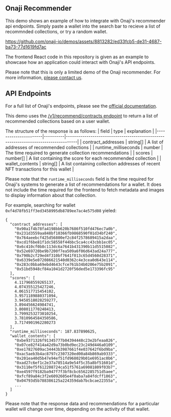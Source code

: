 ## Onaji Recommender

This demo shows an example of how to integrate with Onaji's recommender api endpoints. Simply paste a wallet into the search bar to recieve a list of recommnded collections, or try a random wallet.

https://github.com/onaji-io/demos/assets/8813282/ed33fcb5-de31-4687-ba73-77d1619fd7ac

The frontend React code in this repository is given as an example to showcase how an application could interact with Onaji's API endpoints.

Please note that this is only a limited demo of the Onaji recommender. For more information, [please contact us](https://onaji.io/).

## API Endpoints

For a full list of Onaji's endpoints, please see the [official documentation](https://api.onaji.io/docs).

This demo uses the [/v1/recommend/contracts endpoint](https://api.onaji.io/docs#/recommender/contract_recommender_endpoint_v1_recommend_contracts_get) to return a list of recommended collections based on a user wallet.

The structure of the response is as follows:
| field | type | explanation |
|----------------------|----------|-----------------------------------------------------------------------------------|
| contract_addresses | string[] | A list of addresses of recommended collections |
| runtime_milliseconds | number | The time required to generate collection recommendations |
| scores | number[] | A list containing the score for each recommended collection |
| wallet_contents | string[] | A list containing collection addresses of recent NFT transactions for this wallet |

Please note that the `runtime_milliseconds` field is the time required for Onaji's systems to generate a list of recommendations for a wallet. It does not include the time required for the frontend to fetch metadata and images to display information about that collection.

For example, searching for wallet `0xf4d78fb51ff3ed3458995db8789ee7ac4e575d08` yieled:

```
{
  "contract_addresses": [
    "0x90a1f4b78fa4198bb620b7686f510fd476ec7a0b",
    "0x231d3559aa848bf10366fb9868590f01d34bf240",
    "0x764aeebcf425d56800ef2c84f2578689415a2daa",
    "0xcd1f6be81f1dc58558f44bbc5ca4cc43cbb1ec05",
    "0x6c410cf0b8c113dc6a7641b431390b11d5515082",
    "0x52e69720be9b7200f7ea509a6f06d643ad24a777",
    "0x790b2cf29ed4f310bf7641f013c65d4560d28371",
    "0x6339e5e072086621540d0362c4e3cea0d643e114",
    "0x283c0bba69ebd4643cfce761b34b0206e75b2091",
    "0x51bd5948cf84a1041d2720f56ded5e173396fc95"
  ],
  "scores": [
    4.117968559265137,
    4.074355125427246,
    4.061517715454102,
    3.9571189880371094,
    3.9458518028259277,
    3.894456624984741,
    3.808011770248413,
    3.7999253273010254,
    3.7810964584350586,
    3.7174901962280273
  ],
  "runtime_milliseconds": 187.837890625,
  "wallet_contents": [
    "0xbe9371326f91345777b04394448c23e2bfeaa826",
    "0x07ce82f414a42d9a73b0bd9ec23c249d446a0109",
    "0xe17827609ac34443b3987661f4e037642f6bd9ba",
    "0xac5aeb3b4ac8797c2307320ed00a84b869ab9333",
    "0x201ea40d5b47e94ef51fd968029b01e6951ac0b6",
    "0xad27c6ef1c2e37a78514a9e54f5c35a8bf51601d",
    "0x3110ef5f612208724ca51f5761a69081809f03b7",
    "0xe4597f9182ba947f7f3bf8cbc6562285751d5aee",
    "0xfcf89a84c3f2e6092605e4f0aba7a84fdcff1863",
    "0x04793d5b788386125a224359dab7bcbcae22355a",
    ...
  ]
}
```

Please note that the response data and recommendations for a particular wallet will change over time, depending on the activity of that wallet.
